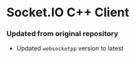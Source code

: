 # Socket.IO C++ Client


### Updated from original repository

- Updated `websocketpp` version to latest
